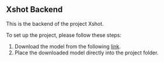 ## Xshot Backend

This is the backend of the project Xshot.

To set up the project, please follow these steps:

1. Download the model from the following [link](https://drive.google.com/drive/folders/12zhLxis55wC-cP2YhOBz9CZRdorwCggO?usp=drive_link).
2. Place the downloaded model directly into the project folder.
